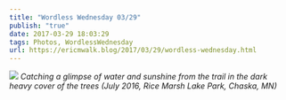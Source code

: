 ```yaml
---
title: "Wordless Wednesday 03/29"
publish: "true"
date: 2017-03-29 18:03:29
tags: Photos, WordlessWednesday
url: https://ericmwalk.blog/2017/03/29/wordless-wednesday.html
---
```


![](https://ericmwalk.blog/uploads/2022/6ade5e5d35.jpg)
*Catching a glimpse of water and sunshine from the trail in the dark heavy cover of the trees (July 2016, Rice Marsh Lake Park, Chaska, MN)*